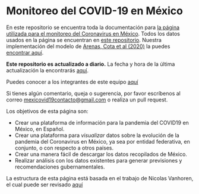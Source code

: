 # Monitoreo del COVID-19 en México

En este repositorio se encuentra toda la documentación para [la página utilizada para el monitoreo del Coronavirus en México](https://mexicovid19.github.io/Mexico/). Todos los datos usados en la página se encuentran en [este repositorio](https://github.com/mexicovid19/Mexico-datos). Nuestra implementación del modelo de [Arenas, Cota et al (2020)](https://covid-19-risk.github.io/map/model.pdf) la puedes [encontrar aquí](https://github.com/mexicovid19/Mexico-modelo).

**Este repositorio es actualizado a diario.** La fecha y hora de la última actualización la encontrarás [aquí](https://github.com/mexicovid19/Mexico-datos/blob/master/datos/last_updated.csv).

Puedes conocer a los integrantes de este equipo [aquí](https://mexicovid19.github.io/Mexico/about.html)

Si tienes algún comentario, queja o sugerencia, por favor escríbenos al correo mexicovid19contacto@gmail.com o realiza un pull request.  

Los objetivos de esta página son: 
- Crear una plataforma de información para la pandemia del COVID19 en México, en Español.
- Crear una plataforma para _visualizar_ datos sobre la evolución de la pandemia del Coronavirus en México, ya sea por entidad federativa, en conjunto, o con respecto a otros países.
- Crear una manera fácil de descargar los datos recopilados de México. 
- Realizar análisis con los datos existentes para generar previsiones y recomendaciones gubernamentales.


La estructura de esta página está basada en el trabajo de Nicolas Vanhoren, el cual puede ser revisado [aquí](https://github.com/nicolas-van/bootstrap-4-github-pages)
